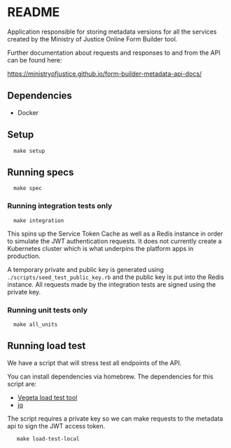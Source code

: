 # README

Application responsible for storing metadata versions for all the services created by the
Ministry of Justice Online Form Builder tool.

Further documentation about requests and responses to and from the API can be found here:

https://ministryofjustice.github.io/form-builder-metadata-api-docs/



## Dependencies

* Docker

## Setup

```
  make setup
```

## Running specs

```
  make spec
```

### Running integration tests only

```
  make integration
```

This spins up the Service Token Cache as well as a Redis instance in order to simulate the
JWT authentication requests. It does not currently create a Kubernetes cluster which is
what underpins the platform apps in production.

A temporary private and public key is generated using `./scripts/seed_test_public_key.rb`
and the public key is put into the Redis instance. All requests made by the integration
tests are signed using the private key.

### Running unit tests only

```
  make all_units
```

## Running load test

We have a script that will stress test all endpoints of the API.

You can install dependencies via homebrew. The dependencies for this script are:

* [Vegeta load test tool](https://github.com/tsenart/vegeta)
* [jq](https://formulae.brew.sh/formula/jq)

The script requires a private key so we can make requests to the
metadata api to sign the JWT access token.

```
   make load-test-local
```
